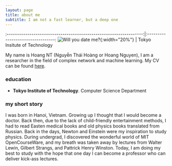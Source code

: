 ```yaml
---
layout: page
title: about me
subtitle: I am not a fast learner, but a deep one
---
```


:------------------------------------------------------------------:|:---------------------------------:
![Will you date me?]({{site.baseurl}}/img/myface.png){:width="20%"} |  Tokyo Insitute of Technology


My name is Hoang NT (Nguyễn Thái Hoàng or Hoang Nguyen), I am a researcher in the field of complex network and machine learning. 
My CV can be found [here](http://gear.github.io/assets/cv/HoangNT_CV_new.pdf).

### education

- **Tokyo Institute of Technology**. Computer Science Department


### my short story

I was born in Hanoi, Vietnam. Growing up I thought that I would become a doctor.
Back then, due to the lack of child-friendly entertainment methods, I had to read
Easten medical books and old physics books translated from Russian. Back in the days,
Newton and Einstein were my inspiration to study physics. During undergrad, I discovered
the wonderful world of MIT OpenCourseWare, and my breath was taken away by lectures
from Walter Lewin, Gilbert Strangs, and Pattrick Henry Winston. Today, I am doing my
best to study with the hope that one day I can become a professor who can deliver
kick-ass lectures.
